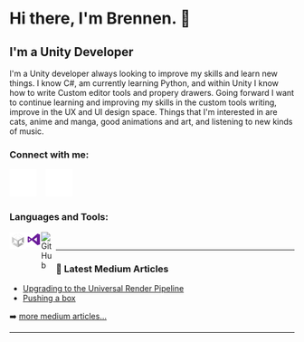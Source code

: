 # Hi there, I'm Brennen. 👋 


## I'm a Unity Developer
I'm a Unity developer always looking to improve my skills and learn new things. I know C#, am currently learning Python, and within Unity I know how to write Custom editor tools and propery drawers.
Going forward I want to continue learning and improving my skills in the custom tools writing, improve in the UX and UI design space.
Things that I'm interested in are cats, anime and manga, good animations and art, and listening to new kinds of music. 

### Connect with me:

[![website](./img/globe-dark.svg)](https://brennenwitzens.intensive.gamedevhq.com)
&nbsp;&nbsp;
[![website](./img/linkedin-dark.svg)](https://www.linkedin.com/in/brennen-witzens-42412a1ab/)
&nbsp;&nbsp;

### Languages and Tools:
[<img align="left" alt="Unity" width="30px" src="./img/unity-white_transparent.png"/>]()
[<img align="left" alt="Visual Studio" width="26px" src="./img/visual-studio.png"/>]()
[<img align="left" alt="GitHub" width="26px" src="https://user-images.githubusercontent.com/3369400/139447912-e0f43f33-6d9f-45f8-be46-2df5bbc91289.png"/>]()
<br />

---

### 📕 Latest Medium Articles

<!-- BLOG-POST-LIST:START -->
- [Upgrading to the Universal Render Pipeline](https://bwitzen.medium.com/upgrading-to-the-universal-render-pipeline-urp-5ff5087f867b)
- [Pushing a box](https://bwitzen.medium.com/pushing-a-box-fcda65d92c2b)
<!-- BLOG-POST-LIST:END -->

➡️ [more medium articles...](https://bwitzen.medium.com)

---



[website]: https://brennenwitzens.intensive.gamedevhq.com
[linkedin]: https://www.linkedin.com/in/brennen-witzens-42412a1ab
